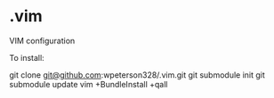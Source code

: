 .vim
====

VIM configuration

To install:

git clone git@github.com:wpeterson328/.vim.git
git submodule init
git submodule update
vim +BundleInstall +qall
